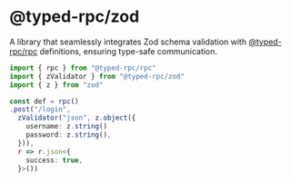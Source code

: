 # @typed-rpc/zod

A library that seamlessly integrates Zod schema validation with [@typed-rpc/rpc](https://www.npmjs.com/package/@typed-rpc/rpc) definitions, ensuring type-safe communication.

```ts
import { rpc } from "@typed-rpc/rpc"
import { zValidator } from "@typed-rpc/zod"
import { z } from "zod"

const def = rpc()
.post("/login",
  zValidator("json", z.object({
    username: z.string()
    password: z.string(),
  })),
  r => r.json<{
    success: true,
  }>())
```
